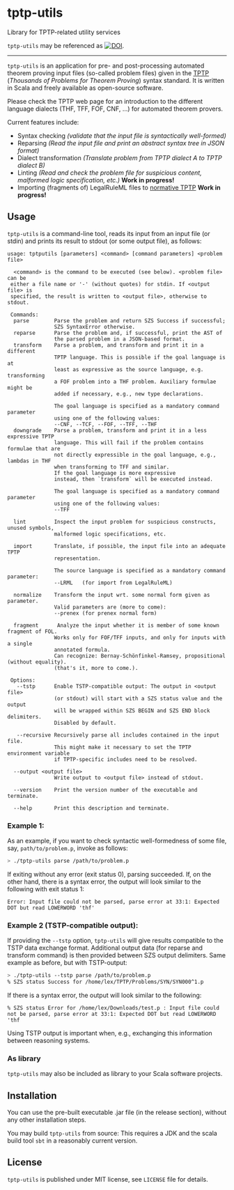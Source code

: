 # tptp-utils
Library for TPTP-related utility services

`tptp-utils` may be referenced as [![DOI](https://zenodo.org/badge/435301165.svg)](https://zenodo.org/badge/latestdoi/435301165).

-------------------------------

`tptp-utils` is an application for pre- and post-processing automated theorem proving input files (so-called problem files)
given in the [TPTP](http://tptp.org/) (*Thousands of Problems for Theorem Proving*) syntax standard.
It is written in Scala and freely available as open-source software.

Please check the TPTP web page for an introduction to the different language
dialects (THF, TFF, FOF, CNF, ...) for automated theorem provers.

Current features include:
 - Syntax checking *(validate that the input file is syntactically well-formed)*
 - Reparsing *(Read the input file and print an abstract syntax tree in JSON format)*
 - Dialect transformation *(Translate problem from TPTP dialect A to TPTP dialect B)*
 - Linting *(Read and check the problem file for suspicious content, malformed logic specification, etc.)* **Work in progress!**
 - Importing (fragments of) LegalRuleML files to [normative TPTP](https://github.com/leoprover/logic-embedding) **Work in progress!**
 
## Usage

`tptp-utils` is a command-line tool, reads its input from an input file (or stdin)
and prints its result to stdout (or some output file), as follows:

```
usage: tptputils [parameters] <command> [command parameters] <problem file>

  <command> is the command to be executed (see below). <problem file> can be
 either a file name or '-' (without quotes) for stdin. If <output file> is
 specified, the result is written to <output file>, otherwise to stdout.

 Commands:
  parse        Parse the problem and return SZS Success if successful;
               SZS SyntaxError otherwise.
  reparse      Parse the problem and, if successful, print the AST of
               the parsed problem in a JSON-based format.
  transform    Parse a problem, and transform and print it in a different
               TPTP language. This is possible if the goal language is at
               least as expressive as the source language, e.g. transforming
               a FOF problem into a THF problem. Auxiliary formulae might be
               added if necessary, e.g., new type declarations.

               The goal language is specified as a mandatory command parameter
               using one of the following values:
               --CNF, --TCF, --FOF, --TFF, --THF
  downgrade    Parse a problem, transform and print it in a less expressive TPTP
               language. This will fail if the problem contains formulae that are
               not directly expressible in the goal language, e.g., lambdas in THF
               when transforming to TFF and similar.
               If the goal language is more expressive
               instead, then `transform` will be executed instead.

               The goal language is specified as a mandatory command parameter
               using one of the following values:
               --TFF

  lint         Inspect the input problem for suspicious constructs, unused symbols,
               malformed logic specifications, etc.

  import       Translate, if possible, the input file into an adequate TPTP
               representation.

               The source language is specified as a mandatory command parameter:
               --LRML   (for import from LegalRuleML)

  normalize    Transform the input wrt. some normal form given as parameter.
               Valid parameters are (more to come):
               --prenex (for prenex normal form)

  fragment      Analyze the input whether it is member of some known fragment of FOL.
               Works only for FOF/TFF inputs, and only for inputs with a single
               annotated formula.
               Can recognize: Bernay-Schönfinkel-Ramsey, propositional (without equality).
               (that's it, more to come.).

 Options:
   --tstp      Enable TSTP-compatible output: The output in <output file>
               (or stdout) will start with a SZS status value and the output
               will be wrapped within SZS BEGIN and SZS END block delimiters.
               Disabled by default.
               
   --recursive Recursively parse all includes contained in the input file.
               This might make it necessary to set the TPTP environment variable
               if TPTP-specific includes need to be resolved.

  --output <output file>
               Write output to <output file> instead of stdout.

  --version    Print the version number of the executable and terminate.

  --help       Print this description and terminate.
```

### Example 1:
As an example, if you want to check syntactic well-formedness of some file,
say, `path/to/problem.p`, invoke as follows:
```bash
> ./tptp-utils parse /path/to/problem.p
```
If exiting without any error (exit status 0), parsing succeeded. If, on the other hand,
there is a syntax error, the output will look similar to the following with exit status 1:
```
Error: Input file could not be parsed, parse error at 33:1: Expected DOT but read LOWERWORD 'thf'
```


### Example 2 (TSTP-compatible output):
If providing the `--tstp` option, `tptp-utils` will give results compatible to the
TSTP data exchange format. Additional output data (for reparse and transform command) is then provided
between SZS output delimiters. Same example as before, but with TSTP-output:

```bash
> ./tptp-utils --tstp parse /path/to/problem.p
% SZS status Success for /home/lex/TPTP/Problems/SYN/SYN000^1.p
```
If there is a syntax error, the output will look similar to the following:
```
% SZS status Error for /home/lex/Downloads/test.p : Input file could not be parsed, parse error at 33:1: Expected DOT but read LOWERWORD 'thf
```

Using TSTP output is important when, e.g., exchanging this information between reasoning systems.

### As library

`tptp-utils` may also be included as library to your Scala software projects.

## Installation

You can use the pre-built executable .jar file (in the release section), without
any other installation steps. 

You may build `tptp-utils` from source: This requires a JDK and the scala build tool `sbt` in
a reasonably current version.

## License
`tptp-utils` is published under MIT license, see `LICENSE` file for details.
